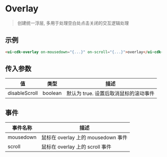 # Overlay

> 创建统一浮层, 多用于处理空白处点击关闭的交互逻辑处理

## 示例

```html
<ui-cdk-overlay on-mousedown="{...}" on-scroll="{...}">overlay</ui-cdk-overlay>
```

## 传入参数

| 值            | 类型    | 描述                                  |
| ------------- | ------- | ------------------------------------- |
| disableScroll | boolean | 默认为 true. 设置后取消鼠标的滚动事件 |

## 事件

| 事件名称  | 描述                               |
| --------- | ---------------------------------- |
| mousedown | 鼠标在 overlay 上的 mousedown 事件 |
| scroll    | 鼠标在 overlay 上的 scroll 事件    |
